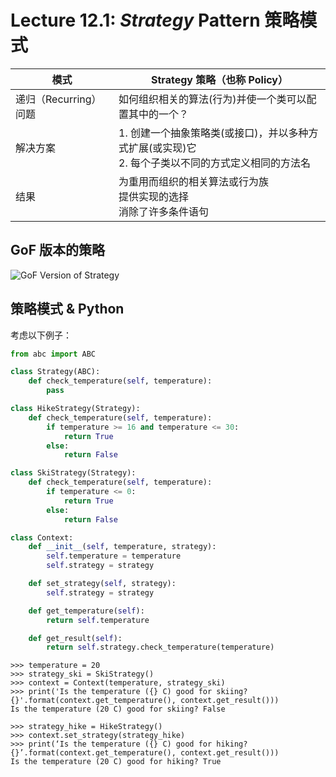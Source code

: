 # Lecture 12.1: *Strategy* Pattern 策略模式  

| 模式 | Strategy 策略（也称 Policy） |
| --- | --- |
| 递归（Recurring）问题 | 如何组织相关的算法(行为)并使一个类可以配置其中的一个？ |
| 解决方案 | 1. 创建一个抽象策略类(或接口)，并以多种方式扩展(或实现)它<br>2. 每个子类以不同的方式定义相同的方法名 |
| 结果 | 为重用而组织的相关算法或行为族<br>提供实现的选择<br>消除了许多条件语句 |

## GoF 版本的策略  
![GoF Version of Strategy](https://user-images.githubusercontent.com/57821066/237018637-1b3610a1-7117-401c-9880-1aa61987854b.png)  

## 策略模式 & Python  
考虑以下例子：  
```Python
from abc import ABC

class Strategy(ABC):
    def check_temperature(self, temperature):
        pass

class HikeStrategy(Strategy):
    def check_temperature(self, temperature):
        if temperature >= 16 and temperature <= 30:
            return True
        else:
            return False

class SkiStrategy(Strategy):
    def check_temperature(self, temperature):
        if temperature <= 0:
            return True
        else:
            return False

class Context:
    def __init__(self, temperature, strategy):
        self.temperature = temperature
        self.strategy = strategy

    def set_strategy(self, strategy):
        self.strategy = strategy

    def get_temperature(self):
        return self.temperature

    def get_result(self):
        return self.strategy.check_temperature(temperature)
```
```
>>> temperature = 20
>>> strategy_ski = SkiStrategy()
>>> context = Context(temperature, strategy_ski)
>>> print('Is the temperature ({} C) good for skiing? {}'.format(context.get_temperature(), context.get_result()))
Is the temperature (20 C) good for skiing? False

>>> strategy_hike = HikeStrategy()
>>> context.set_strategy(strategy_hike)
>>> print(‘Is the temperature ({} C) good for hiking? {}’.format(context.get_temperature(), context.get_result()))
Is the temperature (20 C) good for hiking? True
```